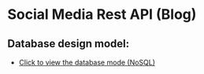 # Social Media Rest API (Blog)

## Database design model:
* [Click to view the database mode (NoSQL)](https://dbdiagram.io/d/Social_media_app-6638f64c9e85a46d551e1e7b)

